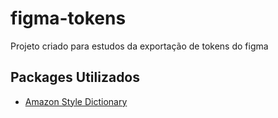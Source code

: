 # figma-tokens

Projeto criado para estudos da exportação de tokens do figma

## Packages Utilizados

 - [Amazon Style Dictionary](https://amzn.github.io/style-dictionary/#/quick_start)